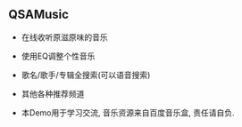 ## QSAMusic
- 在线收听原滋原味的音乐
- 使用EQ调整个性音乐
- 歌名/歌手/专辑全搜索(可以语音搜索)
- 其他各种推荐频道
 
- 本Demo用于学习交流, 音乐资源来自百度音乐盒, 责任请自负. 
